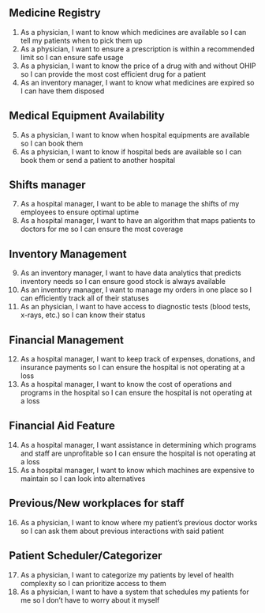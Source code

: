 ## Medicine Registry
1. As a physician, I want to know which medicines are available so I can tell my patients when to pick them up
2. As a physician, I want to ensure a prescription is within a recommended limit so I can ensure safe usage
3. As a physician, I want to know the price of a drug with and without OHIP so I can provide the most cost efficient drug for a patient
4. As an inventory manager, I want to know what medicines are expired so I can have them disposed
## Medical Equipment Availability
5. As a physician, I want to know when hospital equipments are available so I can book them
6. As a physician, I want to know if hospital beds are available so I can book them or send a patient to another hospital
## Shifts manager
7. As a hospital manager, I want to be able to manage the shifts of my employees to ensure optimal uptime
8. As a hospital manager, I want to have an algorithm that maps patients to doctors for me so I can ensure the most coverage
## Inventory Management
9. As an inventory manager, I want to have data analytics that predicts inventory needs so I can ensure good stock is always available
10. As an inventory manager, I want to manage my orders in one place so I can efficiently track all of their statuses
11. As an physician, I want to have access to diagnostic tests (blood tests, x-rays, etc.) so I can know their status
## Financial Management
12. As a hospital manager, I want to keep track of expenses, donations, and insurance payments so I can ensure the hospital is not operating at a loss
13. As a hospital manager, I want to know the cost of operations and programs in the hospital so I can ensure the hospital is not operating at a loss
## Financial Aid Feature
14. As a hospital manager, I want assistance in determining which programs and staff are unprofitable so I can ensure the hospital is not operating at a loss
15. As a hospital manager, I want to know which machines are expensive to maintain so I can look into alternatives
## Previous/New workplaces for staff
16. As a physician, I want to know where my patient’s previous doctor works so I can ask them about previous interactions with said patient
## Patient Scheduler/Categorizer
17. As a physician, I want to categorize my patients by level of health complexity so I can prioritize access to them
18. As a physician, I want to have a system that schedules my patients for me so I don’t have to worry about it myself